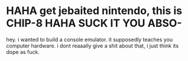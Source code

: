 # HAHA get jebaited nintendo, this is CHIP-8 HAHA SUCK IT YOU ABSO-
hey. i wanted to build a console emulator. it supposedly teaches you computer hardware. i dont reaaally give a shit about that, i just think its dope as fuck.